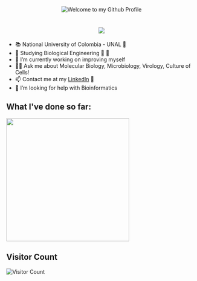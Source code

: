 <div align="center">
  <img src="https://github.com/BrunnerLivio/brunnerlivio/blob/master/images/welcome.png?raw=true" style="max-width: 100%;" alt="Welcome to my Github Profile" />

</div>

<h1 align="center">
  <a href="https://git.io/typing-svg">
    <img src="https://readme-typing-svg.herokuapp.com/?lines=Hi+There!+I'm+Luis😃;Get+to+know+me+better⬇️;&center=true&size=25">
  </a>
</h1>

- 📚 National University of Colombia - UNAL 🚩
- 🌱 Studying Biological Engineering 🔬 🧬
- 🔭 I’m currently working on improving myself
- 👨‍🔬 Ask me about Molecular Biology, Microbiology, Virology, Culture of Cells!
- 📫 Contact me at my <a href="https://www.linkedin.com/in/luis-javier-jimenez-bernal-2bb761263">LinkedIn</a> 💼 
- 🤔 I’m looking for help with Bioinformatics
<!--- 💪 🏊 🎾 I love sports
- ⚡ Fun fact: Vzla-Col
- 🎵 I love to listen to Queen, The Weeknd and Luis Miguel
- 🎸 I´m learning how to play the Guitar
--->

## What I've done so far:
  <div>
    <a href="https://github.com/monitoxx/github-readme-stats">
      <img width=325 align="center" src="https://github-readme-stats.vercel.app/api/top-langs/?username=monitoxx&hide=c%23,powershell,Mathematica,Ruby,Objective-C,Objective-C%2b%2b,Cuda&title_color=61dafb&text_color=ffffff&icon_color=61dafb&bg_color=20232a&langs_count=8&layout=compact&border_color=61dafb&hide_border=true" />
    </a>
  </div>

## Visitor Count

![Visitor Count](https://profile-counter.glitch.me/monitoxx/count.svg)

</h1>
